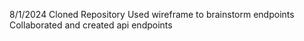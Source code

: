 8/1/2024
Cloned Repository
Used wireframe to brainstorm endpoints
Collaborated and created api endpoints
